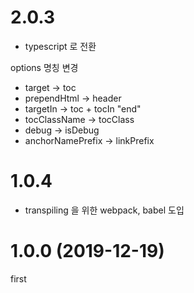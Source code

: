 # 2.0.3
- typescript 로 전환

options 명칭 변경
* target -> toc
* prependHtml -> header
* targetIn -> toc + tocIn "end"
* tocClassName -> tocClass
* debug -> isDebug
* anchorNamePrefix -> linkPrefix



# 1.0.4
- transpiling 을 위한 webpack, babel 도입


# 1.0.0 (2019-12-19)
first